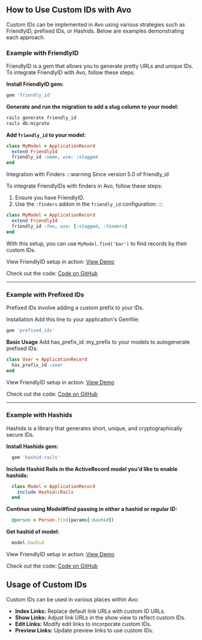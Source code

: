 ## How to Use Custom IDs with Avo

Custom IDs can be implemented in Avo using various strategies such as FriendlyID, prefixed IDs, or Hashids. Below are examples demonstrating each approach.

### Example with FriendlyID

FriendlyID is a gem that allows you to generate pretty URLs and unique IDs. To integrate FriendlyID with Avo, follow these steps:

 **Install FriendlyID gem:**

  ```ruby
  gem 'friendly_id'
  ```

 **Generate and run the migration to add a slug column to your model:**

  ```bash
  rails generate friendly_id
  rails db:migrate
  ```

 **Add `friendly_id` to your model:**

  ```ruby
  class MyModel < ApplicationRecord
    extend FriendlyId
    friendly_id :name, use: :slugged
  end
  ```
 Integration with Finders
:::warning
Since version 5.0 of friendly_id

To integrate FriendlyIDs with finders in Avo, follow these steps:

1. Ensure you have FriendlyID.
2. Use the `:finders` addon in the `friendly_id` configuration:
:::

  ```ruby
  class MyModel < ApplicationRecord
    extend FriendlyId
    friendly_id :foo, use: [:slugged, :finders]
  end
  ```

With this setup, you can use `MyModel.find('bar')` to find records by their custom IDs.

View FriendlyID setup in action: [View Demo](https://main.avodemo.com/avo/resources/users)

Check out the code: [Code on GitHub](https://github.com/avo-hq/main.avodemo.com/blob/main/app/models/user.rb)

---
### Example with Prefixed IDs

Prefixed IDs involve adding a custom prefix to your IDs.

Installation
Add this line to your application's Gemfile:

  ```bash
  gem 'prefixed_ids'
  ```

 **Basic Usage**
Add has_prefix_id :my_prefix to your models to autogenerate prefixed IDs:
  ```ruby
  class User < ApplicationRecord
    has_prefix_id :user
  end
  ```

  View FriendlyID setup in action: [View Demo](https://main.avodemo.com/avo/resources/teams)

Check out the code: [Code on GitHub](https://github.com/avo-hq/main.avodemo.com/blob/main/app/models/team.rb)

---
### Example with Hashids

Hashids is a library that generates short, unique, and cryptographically secure IDs.

 **Install Hashids gem:**

  ```ruby
    gem 'hashid-rails'
  ```

 **Include Hashid Rails in the ActiveRecord model you'd like to enable hashids:**

  ```ruby
    class Model < ApplicationRecord
      include Hashid::Rails
    end
  ```

 **Continue using Model#find passing in either a hashid or regular ID:**

  ```ruby
    @person = Person.find(params[:hashid])
  ```
  **Get hashid of model:**

  ```ruby
    model.hashid
  ```

  View FriendlyID setup in action: [View Demo](https://main.avodemo.com/avo/resources/spouses)

Check out the code: [Code on GitHub](https://github.com/avo-hq/main.avodemo.com/blob/main/app/models/spouse.rb)

## Usage of Custom IDs

Custom IDs can be used in various places within Avo:

- **Index Links:** Replace default link URLs with custom ID URLs.
- **Show Links:** Adjust link URLs in the show view to reflect custom IDs.
- **Edit Links:** Modify edit links to incorporate custom IDs.
- **Preview Links:** Update preview links to use custom IDs.

